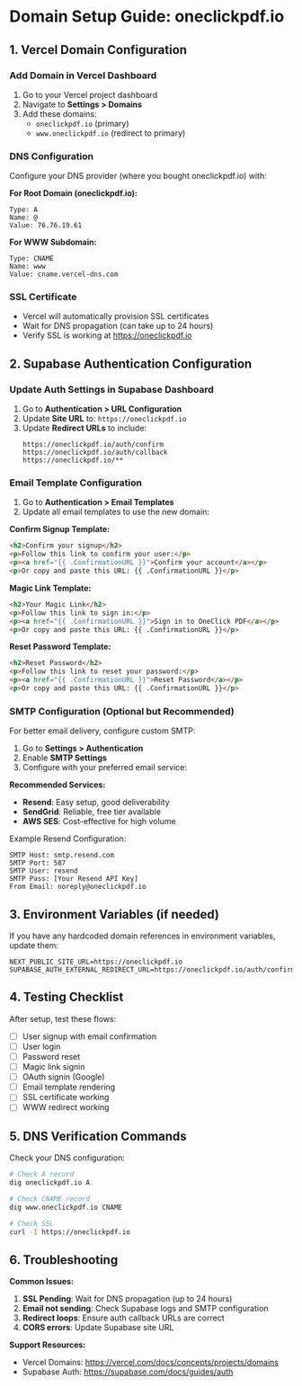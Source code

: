 # Domain Setup Guide: oneclickpdf.io

## 1. Vercel Domain Configuration

### Add Domain in Vercel Dashboard
1. Go to your Vercel project dashboard
2. Navigate to **Settings > Domains**
3. Add these domains:
   - `oneclickpdf.io` (primary)
   - `www.oneclickpdf.io` (redirect to primary)

### DNS Configuration
Configure your DNS provider (where you bought oneclickpdf.io) with:

**For Root Domain (oneclickpdf.io):**
```
Type: A
Name: @
Value: 76.76.19.61
```

**For WWW Subdomain:**
```
Type: CNAME  
Name: www
Value: cname.vercel-dns.com
```

### SSL Certificate
- Vercel will automatically provision SSL certificates
- Wait for DNS propagation (can take up to 24 hours)
- Verify SSL is working at https://oneclickpdf.io

## 2. Supabase Authentication Configuration

### Update Auth Settings in Supabase Dashboard

1. Go to **Authentication > URL Configuration**
2. Update **Site URL** to: `https://oneclickpdf.io`
3. Update **Redirect URLs** to include:
   ```
   https://oneclickpdf.io/auth/confirm
   https://oneclickpdf.io/auth/callback
   https://oneclickpdf.io/**
   ```

### Email Template Configuration

1. Go to **Authentication > Email Templates**
2. Update all email templates to use the new domain:

**Confirm Signup Template:**
```html
<h2>Confirm your signup</h2>
<p>Follow this link to confirm your user:</p>
<p><a href="{{ .ConfirmationURL }}">Confirm your account</a></p>
<p>Or copy and paste this URL: {{ .ConfirmationURL }}</p>
```

**Magic Link Template:**
```html
<h2>Your Magic Link</h2>
<p>Follow this link to sign in:</p>
<p><a href="{{ .ConfirmationURL }}">Sign in to OneClick PDF</a></p>
<p>Or copy and paste this URL: {{ .ConfirmationURL }}</p>
```

**Reset Password Template:**
```html
<h2>Reset Password</h2>
<p>Follow this link to reset your password:</p>
<p><a href="{{ .ConfirmationURL }}">Reset Password</a></p>
<p>Or copy and paste this URL: {{ .ConfirmationURL }}</p>
```

### SMTP Configuration (Optional but Recommended)

For better email delivery, configure custom SMTP:

1. Go to **Settings > Authentication**
2. Enable **SMTP Settings**
3. Configure with your preferred email service:

**Recommended Services:**
- **Resend**: Easy setup, good deliverability
- **SendGrid**: Reliable, free tier available  
- **AWS SES**: Cost-effective for high volume

Example Resend Configuration:
```
SMTP Host: smtp.resend.com
SMTP Port: 587
SMTP User: resend
SMTP Pass: [Your Resend API Key]
From Email: noreply@oneclickpdf.io
```

## 3. Environment Variables (if needed)

If you have any hardcoded domain references in environment variables, update them:

```env
NEXT_PUBLIC_SITE_URL=https://oneclickpdf.io
SUPABASE_AUTH_EXTERNAL_REDIRECT_URL=https://oneclickpdf.io/auth/confirm
```

## 4. Testing Checklist

After setup, test these flows:

- [ ] User signup with email confirmation
- [ ] User login  
- [ ] Password reset
- [ ] Magic link signin
- [ ] OAuth signin (Google)
- [ ] Email template rendering
- [ ] SSL certificate working
- [ ] WWW redirect working

## 5. DNS Verification Commands

Check your DNS configuration:

```bash
# Check A record
dig oneclickpdf.io A

# Check CNAME record  
dig www.oneclickpdf.io CNAME

# Check SSL
curl -I https://oneclickpdf.io
```

## 6. Troubleshooting

**Common Issues:**

1. **SSL Pending**: Wait for DNS propagation (up to 24 hours)
2. **Email not sending**: Check Supabase logs and SMTP configuration
3. **Redirect loops**: Ensure auth callback URLs are correct
4. **CORS errors**: Update Supabase site URL

**Support Resources:**
- Vercel Domains: https://vercel.com/docs/concepts/projects/domains
- Supabase Auth: https://supabase.com/docs/guides/auth